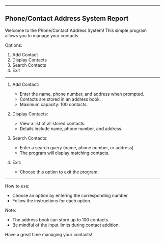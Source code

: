 -------------------------------------
Phone/Contact Address System Report
-------------------------------------

Welcome to the Phone/Contact Address System! This simple program allows you to manage your contacts.

Options:
1. Add Contact
2. Display Contacts
3. Search Contacts
4. Exit

-------------------------------------

1. Add Contact:
   - Enter the name, phone number, and address when prompted.
   - Contacts are stored in an address book.
   - Maximum capacity: 100 contacts.

2. Display Contacts:
   - View a list of all stored contacts.
   - Details include name, phone number, and address.

3. Search Contacts:
   - Enter a search query (name, phone number, or address).
   - The program will display matching contacts.

4. Exit:
   - Choose this option to exit the program.

-------------------------------------

How to use:
- Choose an option by entering the corresponding number.
- Follow the instructions for each option.

Note:
- The address book can store up to 100 contacts.
- Be mindful of the input limits during contact addition.

Have a great time managing your contacts!
